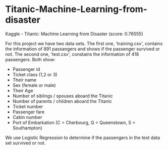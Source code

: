 # Titanic-Machine-Learning-from-disaster

Kaggle - Titanic: Machine Learning from Disaster (score: 0.76555)

For this project we have two data sets. The first one, 'training.csv', contains the information of 891 passangers and shows if the passenger survived or not. The second one, 'test.csv', constains the information of 418 passengers.
Both show:
- Passenger id
- Ticket class (1,2 or 3)
- Their name
- Sex (female or male)
- Their Age
- Number of siblings / spouses aboard the Titanic 
- Number  of parents / children aboard the Titanic
- Ticket number
- Passenger fare
- Cabin number
- Port of Embarkation (C = Cherbourg, Q = Queenstown, S = Southampton)


We use Logistic Regression to determine if the passengers in the test data set survived or not.
